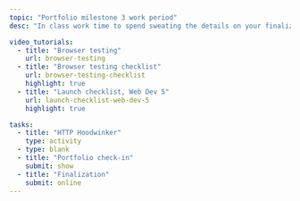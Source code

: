 ```yaml
---
topic: "Portfolio milestone 3 work period"
desc: "In class work time to spend sweating the details on your finalized portfolio website."

video_tutorials:
  - title: "Browser testing"
    url: browser-testing
  - title: "Browser testing checklist"
    url: browser-testing-checklist
    highlight: true
  - title: "Launch checklist, Web Dev 5"
    url: launch-checklist-web-dev-5
    highlight: true

tasks:
  - title: "HTTP Hoodwinker"
    type: activity
  - type: blank
  - title: "Portfolio check-in"
    submit: show
  - title: "Finalization"
    submit: online
---
```

